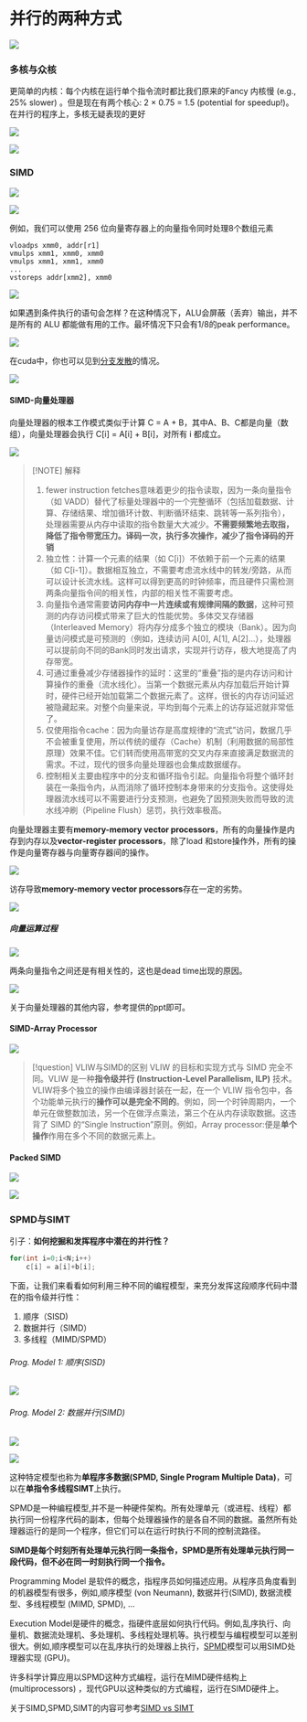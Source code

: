 # 并行的两种方式

![](../../../../files/images/MLsys/13-c/13-b-1-4.png)
### 多核与众核

更简单的内核：每个内核在运行单个指令流时都比我们原来的Fancy 内核慢 (e.g., 25% slower) 。但是现在有两个核心: 2 × 0.75 = 1.5 (potential for speedup!)。在并行的程序上，多核无疑表现的更好

![](../../../../files/images/MLsys/13-c/13-b-1-5.png)


![](../../../../files/images/MLsys/13-c/13-b-1-21.png)
### SIMD

![](../../../../files/images/MLsys/13-c/13-b-1-2.png)

![](../../../../files/images/MLsys/13-c/13-b-1-6.png)

例如，我们可以使用 256 位向量寄存器上的向量指令同时处理8个数组元素

```
vloadps xmm0, addr[r1] 
vmulps xmm1, xmm0, xmm0 
vmulps xmm1, xmm1, xmm0
...
vstoreps addr[xmm2], xmm0
```

![](../../../../files/images/MLsys/13-c/13-b-1-7.png)

如果遇到条件执行的语句会怎样？在这种情况下，ALU会屏蔽（丢弃）输出，并不是所有的 ALU 都能做有用的工作。最坏情况下只会有1/8的peak performance。

![](../../../../files/images/MLsys/13-c/13-b-1-8.png)

在cuda中，你也可以见到[分支发散](../13-a%20(CUDA)/CUDA编程/13-a-6（线程束Warp）.md#SM与SIMT)的情况。

![](../../../../files/images/MLsys/13-c/13-b-1-9.png)
#### SIMD-向量处理器

向量处理器的根本工作模式类似于计算 C = A + B，其中A、B、C都是向量（数组），向量处理器会执行 C[i] = A[i] + B[i]，对所有 i 都成立。

![](../../../../files/images/MLsys/13-c/13-b-1-10.png)

> [!NOTE] 解释
> 1. fewer instruction fetches意味着更少的指令读取，因为一条向量指令（如 VADD）替代了标量处理器中的一个完整循环（包括加载数据、计算、存储结果、增加循环计数、判断循环结束、跳转等一系列指令），处理器需要从内存中读取的指令数量大大减少。**不需要频繁地去取指，降低了指令带宽压力。译码一次，执行多次操作，减少了指令译码的开销**
> 2. 独立性：计算一个元素的结果（如 C[i]）不依赖于前一个元素的结果（如 C[i-1]）。数据相互独立，不需要考虑流水线中的转发/旁路，从而可以设计长流水线。这样可以得到更高的时钟频率，而且硬件只需检测两条向量指令间的相关性，内部的相关性不需要考虑。
> 3. 向量指令通常需要**访问内存中一片连续或有规律间隔的数据**，这种可预测的内存访问模式带来了巨大的性能优势。多体交叉存储器（Interleaved Memory）将内存分成多个独立的模块（Bank）。因为向量访问模式是可预测的（例如，连续访问 A[0], A[1], A[2]...），处理器可以提前向不同的Bank同时发出请求，实现并行访存，极大地提高了内存带宽。
> 4. 可通过重叠减少存储器操作的延时：这里的“重叠”指的是内存访问和计算操作的重叠（流水线化）。当第一个数据元素从内存加载后开始计算时，硬件已经开始加载第二个数据元素了。这样，很长的内存访问延迟被隐藏起来。对整个向量来说，平均到每个元素上的访存延迟就非常低了。
> 5. 仅使用指令cache：因为向量访存是高度规律的“流式”访问，数据几乎不会被重复使用，所以传统的缓存（Cache）机制（利用数据的局部性原理）效果不佳。它们转而使用高带宽的交叉内存来直接满足数据流的需求。不过，现代的很多向量处理器也会集成数据缓存。
> 6. 控制相关主要由程序中的分支和循环指令引起。向量指令将整个循环封装在一条指令内，从而消除了循环控制本身带来的分支指令。这使得处理器流水线可以不需要进行分支预测，也避免了因预测失败而导致的流水线冲刷（Pipeline Flush）惩罚，执行效率极高。

向量处理器主要有**memory-memory vector processors**，所有的向量操作是内存到内存以及**vector-register processors**，除了load 和store操作外，所有的操作是向量寄存器与向量寄存器间的操作。

![](../../../../files/images/MLsys/13-c/13-b-1-11.png)

访存导致**memory-memory vector processors**存在一定的劣势。

![](../../../../files/images/MLsys/13-c/13-b-1-12.png)
##### 向量运算过程

![](../../../../files/images/MLsys/13-c/13-b-1-13.png)

两条向量指令之间还是有相关性的，这也是dead time出现的原因。

![](../../../../files/images/MLsys/13-c/13-b-1-14.png)


关于向量处理器的其他内容，参考提供的ppt即可。
#### SIMD-Array Processor
![](../../../../files/images/MLsys/13-c/13-b-1-15.png)

> [!question] VLIW与SIMD的区别
> VLIW 的目标和实现方式与 SIMD 完全不同。VLIW 是一种**指令级并行 (Instruction-Level Parallelism, ILP)** 技术。VLIW将多个独立的操作由编译器封装在一起，在一个 VLIW 指令包中，各个功能单元执行的**操作可以是完全不同的**。例如，同一个时钟周期内，一个单元在做整数加法，另一个在做浮点乘法，第三个在从内存读取数据。这违背了 SIMD 的“Single Instruction”原则。例如，Array processor:便是**单个操作**作用在多个不同的数据元素上。

#### Packed SIMD

![](../../../../files/images/MLsys/13-b-1-51.png)

![](../../../../files/images/MLsys/13-c/13-b-1-17.png)
### SPMD与SIMT

引子：**如何挖掘和发挥程序中潜在的并行性？**

```cpp
for(int i=0;i<N;i++)
	c[i] = a[i]+b[i];
```

下面，让我们来看看如何利用三种不同的编程模型，来充分发挥这段顺序代码中潜在的指令级并行性：
1. 顺序（SISD)
2. 数据并行（SIMD）
3. 多线程（MIMD/SPMD）

###### Prog. Model 1: 顺序(SISD)

![](../../../../files/images/MLsys/13-c/13-b-1-18.png)
###### Prog. Model 2: 数据并行(SIMD)

![](../../../../files/images/MLsys/13-c/13-b-1-19.png)

![](../../../../files/images/MLsys/13-c/13-b-1-20.png)

这种特定模型也称为**单程序多数据(SPMD, Single Program Multiple Data)**，可以在**单指令多线程SIMT**上执行。

SPMD是一种编程模型,并不是一种硬件架构。所有处理单元（或进程、线程）都执行同一份程序代码的副本，但每个处理器操作的是各自不同的数据。虽然所有处理器运行的是同一个程序，但它们可以在运行时执行不同的控制流路径。

**SIMD是每个时刻所有处理单元执行同一条指令，SPMD是所有处理单元执行同一段代码，但不必在同一时刻执行同一个指令。**

Programming Model 是软件的概念，指程序员如何描述应用。从程序员角度看到的机器模型有很多，例如,顺序模型 (von Neumann), 数据并行(SIMD), 数据流模型、多线程模型 (MIMD, SPMD), …

Execution Model是硬件的概念，指硬件底层如何执行代码。例如,乱序执行、向量机、数据流处理机、多处理机、多线程处理机等。执行模型与编程模型可以差别很大。例如,顺序模型可以在乱序执行的处理器上执行，[SPMD](13-c-1%20(并行方式).md#SPMD与SIMT)模型可以用SIMD处理器实现 (GPU)。

许多科学计算应用以SPMD这种方式编程，运行在MIMD硬件结构上 (multiprocessors) ，现代GPU以这种类似的方式编程，运行在SIMD硬件上。

关于SIMD,SPMD,SIMT的内容可参考[SIMD vs SIMT](13-c-2%20(GPU编程模型).md#SIMD%20vs%20SIMT)

